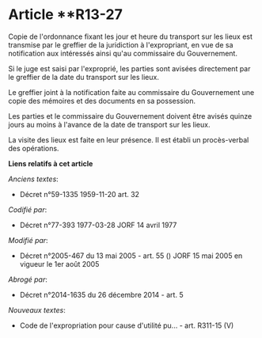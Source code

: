 # Article **R13-27

Copie de l'ordonnance fixant les jour et heure du transport sur les lieux est transmise par le greffier de la juridiction à
l'expropriant, en vue de sa notification aux intéressés ainsi qu'au commissaire du Gouvernement.

Si le juge est saisi par l'exproprié, les parties sont avisées directement par le greffier de la date du transport sur les
lieux.

Le greffier joint à la notification faite au commissaire du Gouvernement une copie des mémoires et des documents en sa
possession.

Les parties et le commissaire du Gouvernement doivent être avisés quinze jours au moins à l'avance de la date de transport
sur les lieux.

La visite des lieux est faite en leur présence. Il est établi un procès-verbal des opérations.

**Liens relatifs à cet article**

_Anciens textes_:

  - Décret n°59-1335 1959-11-20 art. 32

_Codifié par_:

  - Décret n°77-393 1977-03-28 JORF 14 avril 1977

_Modifié par_:

  - Décret n°2005-467 du 13 mai 2005 - art. 55 () JORF 15 mai 2005 en vigueur le 1er août 2005

_Abrogé par_:

  - Décret n°2014-1635 du 26 décembre 2014 - art. 5

_Nouveaux textes_:

  - Code de l'expropriation pour cause d'utilité pu... - art. R311-15 (V)
